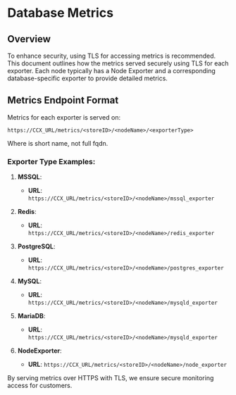 # Database Metrics

## Overview

To enhance security, using TLS for accessing metrics is recommended. This document outlines how the metrics served securely using TLS for each exporter. Each node typically has a Node Exporter and a corresponding database-specific exporter to provide detailed metrics.

## Metrics Endpoint Format

Metrics for each exporter is served on:

```
https://CCX_URL/metrics/<storeID>/<nodeName>/<exporterType>
```
Where <nodeName> is short name, not full fqdn.


### Exporter Type Examples:

1. **MSSQL**:
   - **URL**: `https://CCX_URL/metrics/<storeID>/<nodeName>/mssql_exporter`

2. **Redis**:
   - **URL**: `https://CCX_URL/metrics/<storeID>/<nodeName>/redis_exporter`

3. **PostgreSQL**:
   - **URL**: `https://CCX_URL/metrics/<storeID>/<nodeName>/postgres_exporter`

4. **MySQL**:
   - **URL**: `https://CCX_URL/metrics/<storeID>/<nodeName>/mysqld_exporter`

5. **MariaDB**:
   - **URL**: `https://CCX_URL/metrics/<storeID>/<nodeName>/mysqld_exporter`

6. **NodeExporter**:

   - **URL**: `https://CCX_URL/metrics/<storeID>/<nodeName>/node_exporter`
   

By serving metrics over HTTPS with TLS, we ensure secure monitoring access for customers. 


